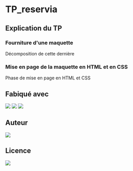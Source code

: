 # TP_reservia

## Explication du TP
### Fourniture d'une maquette
Décomposition de cette dernière
### Mise en page de la maquette en HTML et en CSS
Phase de mise en page en HTML et CSS

## Fabiqué avec 

<img src='https://forthebadge.com/images/badges/uses-css.svg' />
<img src='https://forthebadge.com/images/badges/uses-html.svg' />
<img src='https://forthebadge.com/images/badges/uses-git.svg' />

## Auteur
<img src='https://img.shields.io/badge/Autor-Chosson Jonathan-blue' />

## Licence 
<img src='https://forthebadge.com/images/badges/open-source.svg' />
